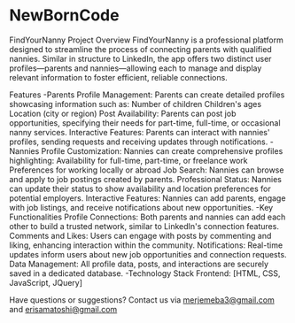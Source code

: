 # NewBornCode
FindYourNanny
Project Overview
FindYourNanny is a professional platform designed to streamline the process of connecting parents with qualified nannies. Similar in structure to LinkedIn, the app offers two distinct user profiles—parents and nannies—allowing each to manage and display relevant information to foster efficient, reliable connections.

Features
-Parents
  Profile Management: Parents can create detailed profiles showcasing information such as:
  Number of children
  Children's ages
  Location (city or region)
  Post Availability: Parents can post job opportunities, specifying their needs for part-time, full-time, or occasional nanny services.
  Interactive Features: Parents can interact with nannies' profiles, sending requests and receiving updates through notifications.
-Nannies
  Profile Customization: Nannies can create comprehensive profiles highlighting:
  Availability for full-time, part-time, or freelance work
  Preferences for working locally or abroad
  Job Search: Nannies can browse and apply to job postings created by parents.
  Professional Status: Nannies can update their status to show availability and location preferences for potential employers.
  Interactive Features: Nannies can add parents, engage with job listings, and receive notifications about new opportunities.
-Key Functionalities
  Profile Connections: Both parents and nannies can add each other to build a trusted network, similar to LinkedIn's connection features.
  Comments and Likes: Users can engage with posts by commenting and liking, enhancing interaction within the community.
  Notifications: Real-time updates inform users about new job opportunities and connection requests.
  Data Management: All profile data, posts, and interactions are securely saved in a dedicated database.
-Technology Stack
Frontend: [HTML, CSS, JavaScript, JQuery]

Have questions or suggestions? Contact us via merjemeba3@gmail.com and erisamatoshi@gmail.com   
